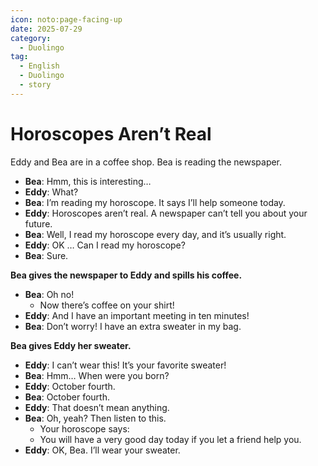 ```yaml
---
icon: noto:page-facing-up
date: 2025-07-29
category:
  - Duolingo
tag:
  - English
  - Duolingo
  - story
---
```


# Horoscopes Aren’t Real

Eddy and Bea are in a coffee shop. Bea is reading the newspaper.

- **Bea**: Hmm, this is interesting…
- **Eddy**: What?
- **Bea**: I’m reading my horoscope. It says I’ll help someone today.
- **Eddy**: Horoscopes aren’t real. A newspaper can’t tell you about your future.
- **Bea**: Well, I read my horoscope every day, and it’s usually right.
- **Eddy**: OK … Can I read my horoscope?
- **Bea**: Sure.

**Bea gives the newspaper to Eddy and spills his coffee.**

- **Bea**: Oh no!
  - Now there’s coffee on your shirt!
- **Eddy**: And I have an important meeting in ten minutes!
- **Bea**: Don’t worry! I have an extra sweater in my bag.

**Bea gives Eddy her sweater.**

- **Eddy**: I can’t wear this! It’s your favorite sweater!
- **Bea**: Hmm… When were you born?
- **Eddy**: October fourth.
- **Bea**: October fourth.
- **Eddy**: That doesn’t mean anything.
- **Bea**: Oh, yeah? Then listen to this.
  - Your horoscope says:
  - You will have a very good day today if you let a friend help you.
- **Eddy**: OK, Bea. I’ll wear your sweater.
